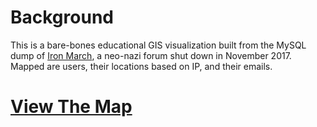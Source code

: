 # Background
This is a bare-bones educational GIS visualization built from the MySQL dump of [Iron March](https://en.wikipedia.org/wiki/Iron_March), a neo-nazi forum shut down in November 2017. Mapped are users, their locations based on IP, and their emails.

# [View The Map](https://reecemcmillin.github.io/ironmarch/)
